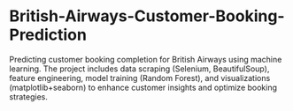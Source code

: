 # British-Airways-Customer-Booking-Prediction
Predicting customer booking completion for British Airways using machine learning. The project includes data scraping (Selenium, BeautifulSoup), feature engineering, model training (Random Forest), and visualizations (matplotlib+seaborn) to enhance customer insights and optimize booking strategies.

